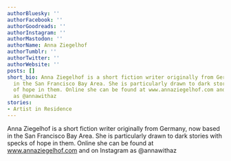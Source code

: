 ```yaml
---
authorBluesky: ''
authorFacebook: ''
authorGoodreads: ''
authorInstagram: ''
authorMastodon: ''
authorName: Anna Ziegelhof
authorTumblr: ''
authorTwitter: ''
authorWebsite: ''
posts: []
short_bio: Anna Ziegelhof is a short fiction writer originally from Germany, now based
  in the San Francisco Bay Area. She is particularly drawn to dark stories with specks
  of hope in them. Online she can be found at www.annaziegelhof.com and on Instagram
  as @annawithaz
stories:
- Artist in Residence
---
```


Anna Ziegelhof is a short fiction writer originally from Germany, now based in the San Francisco Bay Area. She is particularly drawn to dark stories with specks of hope in them. Online she can be found at www.annaziegelhof.com and on Instagram as @annawithaz